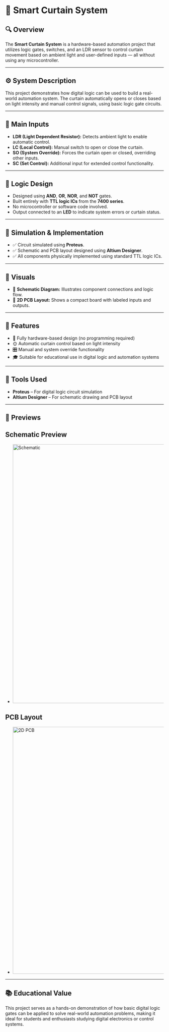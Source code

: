 # 🧠 Smart Curtain System

## 🔍 Overview
The **Smart Curtain System** is a hardware-based automation project that utilizes logic gates, switches, and an LDR sensor to control curtain movement based on ambient light and user-defined inputs — all without using any microcontroller.

---

## ⚙️ System Description
This project demonstrates how digital logic can be used to build a real-world automation system. The curtain automatically opens or closes based on light intensity and manual control signals, using basic logic gate circuits.

---

## 🔌 Main Inputs
- **LDR (Light Dependent Resistor):** Detects ambient light to enable automatic control.
- **LC (Local Control):** Manual switch to open or close the curtain.
- **SO (System Override):** Forces the curtain open or closed, overriding other inputs.
- **SC (Set Control):** Additional input for extended control functionality.

---

## 🔧 Logic Design
- Designed using **AND**, **OR**, **NOR**, and **NOT** gates.
- Built entirely with **TTL logic ICs** from the **7400 series**.
- No microcontroller or software code involved.
- Output connected to an **LED** to indicate system errors or curtain status.

---

## 🧪 Simulation & Implementation
- ✅ Circuit simulated using **Proteus**.
- ✅ Schematic and PCB layout designed using **Altium Designer**.
- ✅ All components physically implemented using standard TTL logic ICs.

---

## 🧾 Visuals
- 📘 **Schematic Diagram:** Illustrates component connections and logic flow.
- 📐 **2D PCB Layout:** Shows a compact board with labeled inputs and outputs.

---

## 📌 Features
- 🔘 Fully hardware-based design (no programming required)
- 🌞 Automatic curtain control based on light intensity
- 🎛️ Manual and system override functionality
- 🎓 Suitable for educational use in digital logic and automation systems

---

## 🧰 Tools Used
- **Proteus** – For digital logic circuit simulation  
- **Altium Designer** – For schematic drawing and PCB layout

---

## 📸 Previews
## Schematic Preview
- <img width="1290" height="821" alt="Schematic" src="https://github.com/user-attachments/assets/9d58c396-5458-4d3b-a75a-8099cb1be5fa" />
## PCB Layout
- <img width="839" height="783" alt="2D PCB" src="https://github.com/user-attachments/assets/2f6d60fc-edca-4677-9eb3-8378dff8df77" />



---

## 📚 Educational Value
This project serves as a hands-on demonstration of how basic digital logic gates can be applied to solve real-world automation problems, making it ideal for students and enthusiasts studying digital electronics or control systems.
